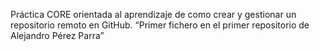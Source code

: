  Práctica CORE orientada al aprendizaje de como crear y gestionar un repositorio remoto en GitHub.
 “Primer fichero en el primer repositorio de Alejandro Pérez Parra”

